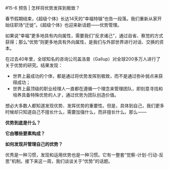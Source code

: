 #15-6 预告 | 怎样将优势发挥到极致？

春节假期结束，《超级个体》长达14天的“幸福特辑”也告一段落。我们重新从家开始往职场“迁徙”。《超级个体》也迎来新话题——优势管理。

如果说“幸福”更多地具有内向属性，需要我们“反求诸己”，通过自省、察觉的方式获得；那么“优势”则更多地具有外向属性，是我们与外部世界进行对话、交换的资本。

在过去40年里，全球知名的咨询公司盖洛普（Gallup）对全球200多万人进行了关于优势的研究。结果发现：

- 世界上最成功的个体，都是通过将优势发挥到极致，而不是通过弥补弱点来获得成功；
- 世界上最顶级的职业经理人一直都在遵循一个理念来管理团队，即刻意寻找和培养具备特殊优势的人才，通过优势为团队创造价值。 

想必大多数人都知道发现优势、发挥优势的重要性。但是，具体到自己，我们更多时候却只知道自己不擅长什么，需要加强什么，而非擅长什么。那么——

**优势到底是什么？**

**它由哪些要素构成？**

**如何发现并管理自己的优势？**

优秀是一种习惯，发现和运用优势也是一种习惯。它有一整套“觉察-计划-行动-反思”机制。接下来这一周，我们谈谈关于“优势”的话题。